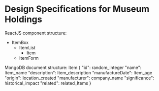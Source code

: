 # Design Specifications for Museum Holdings

ReactJS component structure:
- ItemBox
  - ItemList
    - Item
  - ItemForm

MongoDB document structure:
Item {
	"id": random_integer
	"name": Item_name
	"description": Item_description
	"manufactureDate": Item_age
	"origin": location_created
	"manufacturer": company_name
	"significance": historical_impact
	"related": related_Items
}

